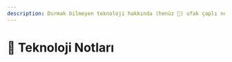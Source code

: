 ```yaml
---
description: Durmak bilmeyen teknoloji hakkında (henüz 🤭) ufak çaplı notlarım 📕
---
```


# 🔮 Teknoloji Notları

